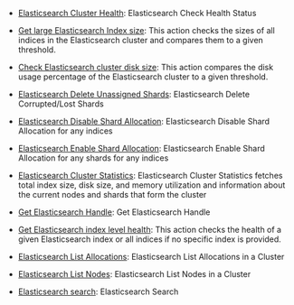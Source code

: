 * [Elasticsearch Cluster Health](https://github.com/unskript/Awesome-CloudOps-Automation/tree/master/ElasticSearch/legos/elasticsearch_check_health_status/README.md): Elasticsearch Check Health Status

* [Get large Elasticsearch Index size](https://github.com/unskript/Awesome-CloudOps-Automation/tree/master/ElasticSearch/legos/elasticsearch_check_large_index_size/README.md): This action checks the sizes of all indices in the Elasticsearch cluster and compares them to a given threshold.

* [Check Elasticsearch cluster disk size](https://github.com/unskript/Awesome-CloudOps-Automation/tree/master/ElasticSearch/legos/elasticsearch_compare_cluster_disk_size_to_threshold/README.md): This action compares the disk usage percentage of the Elasticsearch cluster to a given threshold.

* [Elasticsearch Delete Unassigned Shards](https://github.com/unskript/Awesome-CloudOps-Automation/tree/master/ElasticSearch/legos/elasticsearch_delete_unassigned_shards/README.md): Elasticsearch Delete Corrupted/Lost Shards

* [Elasticsearch Disable Shard Allocation](https://github.com/unskript/Awesome-CloudOps-Automation/tree/master/ElasticSearch/legos/elasticsearch_disable_shard_allocation/README.md): Elasticsearch Disable Shard Allocation for any indices

* [Elasticsearch Enable Shard Allocation](https://github.com/unskript/Awesome-CloudOps-Automation/tree/master/ElasticSearch/legos/elasticsearch_enable_shard_allocation/README.md): Elasticsearch Enable Shard Allocation for any shards for any indices

* [Elasticsearch Cluster Statistics](https://github.com/unskript/Awesome-CloudOps-Automation/tree/master/ElasticSearch/legos/elasticsearch_get_cluster_statistics/README.md): Elasticsearch Cluster Statistics fetches total index size, disk size, and memory utilization and information about the current nodes and shards that form the cluster

* [Get Elasticsearch Handle](https://github.com/unskript/Awesome-CloudOps-Automation/tree/master/ElasticSearch/legos/elasticsearch_get_handle/README.md): Get Elasticsearch Handle

* [Get Elasticsearch index level health](https://github.com/unskript/Awesome-CloudOps-Automation/tree/master/ElasticSearch/legos/elasticsearch_get_index_health/README.md): This action checks the health of a given Elasticsearch index or all indices if no specific index is provided.

* [Elasticsearch List Allocations](https://github.com/unskript/Awesome-CloudOps-Automation/tree/master/ElasticSearch/legos/elasticsearch_list_allocations/README.md): Elasticsearch List Allocations in a Cluster

* [Elasticsearch List Nodes](https://github.com/unskript/Awesome-CloudOps-Automation/tree/master/ElasticSearch/legos/elasticsearch_list_nodes/README.md): Elasticsearch List Nodes in a Cluster

* [Elasticsearch search](https://github.com/unskript/Awesome-CloudOps-Automation/tree/master/ElasticSearch/legos/elasticsearch_search_query/README.md): Elasticsearch Search

